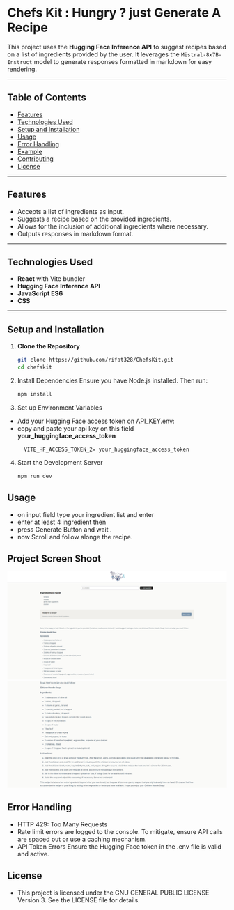 # Chefs Kit : Hungry ? just Generate A Recipe

This project uses the **Hugging Face Inference API** to suggest recipes based on a list of ingredients provided by the user. It leverages the `Mistral-8x7B-Instruct` model to generate responses formatted in markdown for easy rendering.

---

## Table of Contents

- [Features](#features)
- [Technologies Used](#technologies-used)
- [Setup and Installation](#setup-and-installation)
- [Usage](#usage)
- [Error Handling](#error-handling)
- [Example](#example)
- [Contributing](#contributing)
- [License](#license)

---

## Features

- Accepts a list of ingredients as input.
- Suggests a recipe based on the provided ingredients.
- Allows for the inclusion of additional ingredients where necessary.
- Outputs responses in markdown format.

---

## Technologies Used

- **React** with Vite bundler
- **Hugging Face Inference API**
- **JavaScript ES6**
- **CSS**

---

## Setup and Installation

1. **Clone the Repository**

   ```bash
   git clone https://github.com/rifat328/ChefsKit.git
   cd chefskit

   ```

2. Install Dependencies Ensure you have Node.js installed. Then run:

   ```bash
   npm install
   ```

3. Set up Environment Variables

- Add your Hugging Face access token on API_KEY.env:
- copy and paste your api key on this field **your_huggingface_access_token**
  ```env
    VITE_HF_ACCESS_TOKEN_2= your_huggingface_access_token
  ```

4. Start the Development Server
   ```bash
   npm run dev
   ```

## Usage

- on input field type your ingredient list and enter
- enter at least 4 ingredient then
- press Generate Button and wait .
- now Scroll and follow alonge the recipe.

## Project Screen Shoot

![Recipe Example](./ai-generated-response-1.png "A Simple Recipe")
![Recipe Example 2](./ai-generated-response-2.png "A Simple Recipe")

## Error Handling

- HTTP 429: Too Many Requests
- Rate limit errors are logged to the console.
  To mitigate, ensure API calls are spaced out or use a caching mechanism.
- API Token Errors
  Ensure the Hugging Face token in the .env file is valid and active.

## License

- This project is licensed under the GNU GENERAL PUBLIC LICENSE
  Version 3. See the LICENSE file for details.
